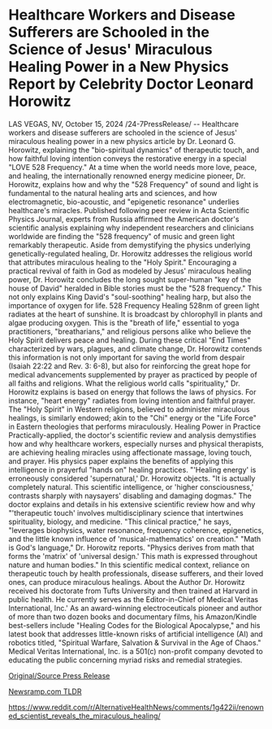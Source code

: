 # Healthcare Workers and Disease Sufferers are Schooled in the Science of Jesus' Miraculous Healing Power in a New Physics Report by Celebrity Doctor Leonard Horowitz

LAS VEGAS, NV, October 15, 2024 /24-7PressRelease/ -- Healthcare workers and disease sufferers are schooled in the science of Jesus' miraculous healing power in a new physics article by Dr. Leonard G. Horowitz, explaining the "bio-spiritual dynamics" of therapeutic touch, and how faithful loving intention conveys the restorative energy in a special "LOVE 528 Frequency."  At a time when the world needs more love, peace, and healing, the internationally renowned energy medicine pioneer, Dr. Horowitz, explains how and why the "528 Frequency" of sound and light is fundamental to the natural healing arts and sciences, and how electromagnetic, bio-acoustic, and "epigenetic resonance" underlies healthcare's miracles.  Published following peer review in Acta Scientific Physics Journal, experts from Russia affirmed the American doctor's scientific analysis explaining why independent researchers and clinicians worldwide are finding the "528 frequency" of music and green light remarkably therapeutic. Aside from demystifying the physics underlying genetically-regulated healing, Dr. Horowitz addresses the religious world that attributes miraculous healing to the "Holy Spirit."  Encouraging a practical revival of faith in God as modeled by Jesus' miraculous healing power, Dr. Horowitz concludes the long sought super-human "key of the house of David" heralded in Bible stories must be the "528 frequency." This not only explains King David's "soul-soothing" healing harp, but also the importance of oxygen for life.  528 Frequency Healing  528nm of green light radiates at the heart of sunshine. It is broadcast by chlorophyll in plants and algae producing oxygen. This is the "breath of life," essential to yoga practitioners, "breatharians," and religious persons alike who believe the Holy Spirit delivers peace and healing.  During these critical "End Times" characterized by wars, plagues, and climate change, Dr. Horowitz contends this information is not only important for saving the world from despair (Isaiah 22:22 and Rev. 3: 6-8), but also for reinforcing the great hope for medical advancements supplemented by prayer as practiced by people of all faiths and religions.  What the religious world calls "spirituality," Dr. Horowitz explains is based on energy that follows the laws of physics. For instance, "heart energy" radiates from loving intention and faithful prayer. The "Holy Spirit" in Western religions, believed to administer miraculous healings, is similarly endowed; akin to the "Chi" energy or the "Life Force" in Eastern theologies that performs miraculously.  Healing Power in Practice  Practically-applied, the doctor's scientific review and analysis demystifies how and why healthcare workers, especially nurses and physical therapists, are achieving healing miracles using affectionate massage, loving touch, and prayer. His physics paper explains the benefits of applying this intelligence in prayerful "hands on" healing practices.  "'Healing energy' is erroneously considered 'supernatural,' Dr. Horowitz objects. "It is actually completely natural. This scientific intelligence, or 'higher consciousness,' contrasts sharply with naysayers' disabling and damaging dogmas."  The doctor explains and details in his extensive scientific review how and why "'therapeutic touch' involves multidisciplinary science that intertwines spirituality, biology, and medicine.  "This clinical practice," he says, "leverages biophysics, water resonance, frequency coherence, epigenetics, and the little known influence of 'musical-mathematics' on creation."  "Math is God's language," Dr. Horowitz reports. "Physics derives from math that forms the 'matrix' of 'universal design.' This math is expressed throughout nature and human bodies."  In this scientific medical context, reliance on therapeutic touch by health professionals, disease sufferers, and their loved ones, can produce miraculous healings.  About the Author  Dr. Horowitz received his doctorate from Tufts University and then trained at Harvard in public health. He currently serves as the Editor-in-Chief of Medical Veritas International, Inc.' As an award-winning electroceuticals pioneer and author of more than two dozen books and documentary films, his Amazon/Kindle best-sellers include "Healing Codes for the Biological Apocalypse," and his latest book that addresses little-known risks of artificial intelligence (AI) and robotics titled, "Spiritual Warfare, Salvation & Survival in the Age of Chaos."  Medical Veritas International, Inc. is a 501(c) non-profit company devoted to educating the public concerning myriad risks and remedial strategies. 

[Original/Source Press Release](https://www.24-7pressrelease.com/press-release/515234/healthcare-workers-and-disease-sufferers-are-schooled-in-the-science-of-jesus-miraculous-healing-power-in-a-new-physics-report-by-celebrity-doctor-leonard-horowitz)
                    

[Newsramp.com TLDR](None) 

https://www.reddit.com/r/AlternativeHealthNews/comments/1g422ii/renowned_scientist_reveals_the_miraculous_healing/